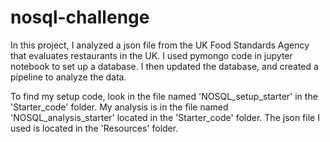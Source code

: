 # nosql-challenge
In this project, I analyzed a json file from the UK Food Standards Agency that evaluates restaurants in the UK. I used pymongo code in jupyter notebook to set up a database. I then updated the database, and created a pipeline to analyze the data.

To find my setup code, look in the file named 'NOSQL_setup_starter' in the 'Starter_code' folder. My analysis is in the file named 'NOSQL_analysis_starter' located in the 'Starter_code' folder. The json file I used is located in the 'Resources' folder. 
